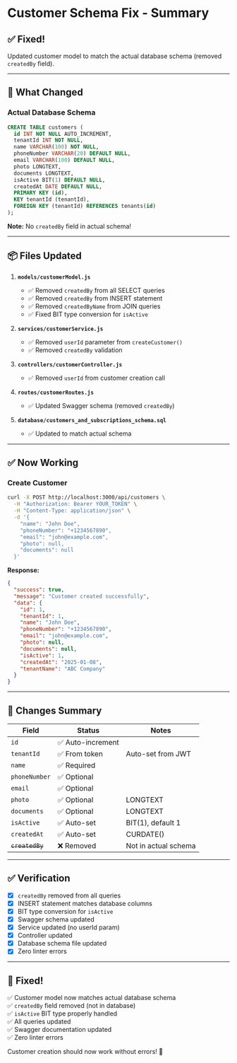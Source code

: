 # Customer Schema Fix - Summary

## ✅ Fixed!

Updated customer model to match the actual database schema (removed `createdBy` field).

---

## 🔄 What Changed

### Actual Database Schema

```sql
CREATE TABLE customers (
  id INT NOT NULL AUTO_INCREMENT,
  tenantId INT NOT NULL,
  name VARCHAR(100) NOT NULL,
  phoneNumber VARCHAR(20) DEFAULT NULL,
  email VARCHAR(100) DEFAULT NULL,
  photo LONGTEXT,
  documents LONGTEXT,
  isActive BIT(1) DEFAULT NULL,
  createdAt DATE DEFAULT NULL,
  PRIMARY KEY (id),
  KEY tenantId (tenantId),
  FOREIGN KEY (tenantId) REFERENCES tenants(id)
);
```

**Note:** No `createdBy` field in actual schema!

---

## 📦 Files Updated

1. **`models/customerModel.js`**
   - ✅ Removed `createdBy` from all SELECT queries
   - ✅ Removed `createdBy` from INSERT statement
   - ✅ Removed `createdByName` from JOIN queries
   - ✅ Fixed BIT type conversion for `isActive`

2. **`services/customerService.js`**
   - ✅ Removed `userId` parameter from `createCustomer()`
   - ✅ Removed `createdBy` validation

3. **`controllers/customerController.js`**
   - ✅ Removed `userId` from customer creation call

4. **`routes/customerRoutes.js`**
   - ✅ Updated Swagger schema (removed `createdBy`)

5. **`database/customers_and_subscriptions_schema.sql`**
   - ✅ Updated to match actual schema

---

## ✅ Now Working

### Create Customer

```bash
curl -X POST http://localhost:3000/api/customers \
  -H "Authorization: Bearer YOUR_TOKEN" \
  -H "Content-Type: application/json" \
  -d '{
    "name": "John Doe",
    "phoneNumber": "+1234567890",
    "email": "john@example.com",
    "photo": null,
    "documents": null
  }'
```

**Response:**
```json
{
  "success": true,
  "message": "Customer created successfully",
  "data": {
    "id": 1,
    "tenantId": 1,
    "name": "John Doe",
    "phoneNumber": "+1234567890",
    "email": "john@example.com",
    "photo": null,
    "documents": null,
    "isActive": 1,
    "createdAt": "2025-01-08",
    "tenantName": "ABC Company"
  }
}
```

---

## 🎯 Changes Summary

| Field | Status | Notes |
|-------|--------|-------|
| `id` | ✅ Auto-increment | |
| `tenantId` | ✅ From token | Auto-set from JWT |
| `name` | ✅ Required | |
| `phoneNumber` | ✅ Optional | |
| `email` | ✅ Optional | |
| `photo` | ✅ Optional | LONGTEXT |
| `documents` | ✅ Optional | LONGTEXT |
| `isActive` | ✅ Auto-set | BIT(1), default 1 |
| `createdAt` | ✅ Auto-set | CURDATE() |
| ~~`createdBy`~~ | ❌ Removed | Not in actual schema |

---

## ✅ Verification

- [x] `createdBy` removed from all queries
- [x] INSERT statement matches database columns
- [x] BIT type conversion for `isActive`
- [x] Swagger schema updated
- [x] Service updated (no userId param)
- [x] Controller updated
- [x] Database schema file updated
- [x] Zero linter errors

---

## 🎉 Fixed!

✅ Customer model now matches actual database schema  
✅ `createdBy` field removed (not in database)  
✅ `isActive` BIT type properly handled  
✅ All queries updated  
✅ Swagger documentation updated  
✅ Zero linter errors  

Customer creation should now work without errors! 🎊

